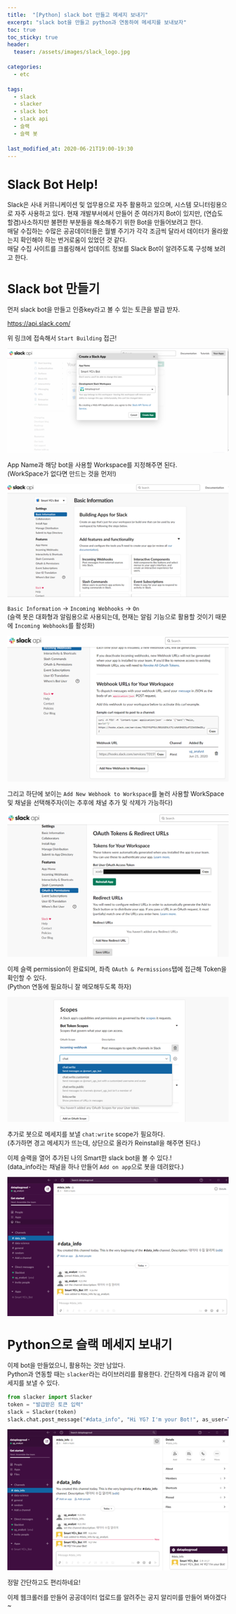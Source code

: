 ```yaml
---
title:  "[Python] slack bot 만들고 메세지 보내기"
excerpt: "slack bot을 만들고 python과 연동하여 메세지를 보내보자"
toc: true
toc_sticky: true
header:
  teaser: /assets/images/slack_logo.jpg

categories:
  - etc

tags:
  - slack
  - slacker
  - slack bot
  - slack api
  - 슬랙
  - 슬랙 봇

last_modified_at: 2020-06-21T19:00-19:30
---
```


# Slack Bot Help!  

Slack은 사내 커뮤니케이션 및 업무용으로 자주 활용하고 있으며, 시스템 모니터링용으로 자주 사용하고 있다. 현재 개발부서에서 만들어 준 여러가지 Bot이 있지만, (연습도 할겸)사소하지만 불편한 부분들을 해소해주기 위한 Bot을 만들어보려고 한다.  
매달 수집하는 수많은 공공데이터들은 월별 주기가 각각 조금씩 달라서 데이터가 올라왔는지 확인해야 하는 번거로움이 있었던 것 같다.  
매달 수집 사이트를 크롤링해서 업데이트 정보를 Slack Bot이 알려주도록 구성해 보려고 한다.  


# Slack bot 만들기  

먼저 slack bot을 만들고 인증key라고 볼 수 있는 토큰을 발급 받자.  

https://api.slack.com/  
  
  
위 링크에 접속해서 `Start Building` 접근!  

![png](/assets/images/slackbot/create_slackbot1.png)

App Name과 해당 bot을 사용할 Workspace를 지정해주면 된다.  
(WorkSpace가 없다면 만드는 것을 먼저!)  

![png](/assets/images/slackbot/create_slackbot2.png)  

`Basic Information` -> `Incoming Webhooks` -> `On`  
(슬랙 봇은 대화형과 알림용으로 사용되는데, 현재는 알림 기능으로 활용할 것이기 때문에 `Incoming Webhooks`를 활성화)  

![png](/assets/images/slackbot/create_slackbot3.png)  

그리고 하단에 보이는 `Add New Webhook to Workspace`를 눌러 사용할 WorkSpace 및 채널을 선택해주자(이는 추후에 채널 추가 및 삭제가 가능하다)  

![png](/assets/images/slackbot/create_slackbot4.png)  

이제 슬랙 permission이 완료되며, 좌측 `OAuth & Permissions`탭에 접근해 Token을 확인할 수 있다.  
(Python 연동에 필요하니 잘 메모해두도록 하자)  

![png](/assets/images/slackbot/create_slackbot5.png)  

추가로 봇으로 메세지를 보낼 `chat:write` scope가 필요하다.  
(추가하면 경고 메세지가 뜨는데, 상단으로 올라가 Reinstall을 해주면 된다.)  

이제 슬랙을 열어 추가된 나의 Smart한 slack bot을 볼 수 있다.!  
(data_info라는 채널을 하나 만들어 `Add on app`으로 봇을 데려왔다.)  

![png](/assets/images/slackbot/create_slackbot6.png)  



# Python으로 슬랙 메세지 보내기  

이제 bot을 만들었으니, 활용하는 것만 남았다.  
Python과 연동할 때는 `slacker`라는 라이브러리를 활용한다. 간단하게 다음과 같이 메세지를 보낼 수 있다.  

```python
from slacker import Slacker
token = "발급받은 토큰 입력"
slack = Slacker(token)
slack.chat.post_message("#data_info", "Hi YG? I'm your Bot!", as_user=True)
```

![png](/assets/images/slackbot/create_slackbot7.png)  

정말 간단하고도 편리하네요!  

이제 웹크롤러를 만들어 공공데이터 업로드를 알려주는 공지 알리미를 만들어 봐야겠다~   








